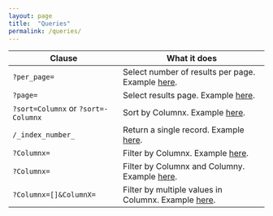 ```yaml
---
layout: page
title:  "Queries"
permalink: /queries/
---
```


<table class="table-code">
<thead>
<tr>
<th>Clause</th>
<th>What it does</th>
</tr>
</thead>
<tbody>
<tr>
<td><code>?per_page=</code></td>
<td>Select number of results per page. Example <a href="https://api.ed.gov/data/less-than-highschool_2015?api_key=DEMO_KEY1&per_page=30">here</a>.</td>
</tr>

<tr>
<td><code>?page=</code></td>
<td>Select results page. Example <a href="https://api.ed.gov/data/less-than-highschool_2015?api_key=DEMO_KEY1&page=2">here</a>.</td>
</tr>

<tr>
<td><code>?sort=Columnx</code> or <code>?sort=-Columnx</code></td>
<td>Sort by Columnx. Example <a href="https://api.ed.gov/data/less-than-highschool_2015?api_key=DEMO_KEY1&sort=Year">here</a>.</td>
</tr>

<tr>
<td><code>/_index_number_</code></td>
<td>Return a single record. Example <a href="https://api.ed.gov/data/less-than-highschool_2015/15?api_key=DEMO_KEY1">here</a>.</td>
</tr>

<tr>
<td><code>?Columnx=</code></td>
<td>Filter by Columnx. Example <a href="https://api.ed.gov/data/less-than-highschool_2015?Sex=Males&api_key=DEMO_KEY1">here</a>.</td>
</tr>

<tr>
<td><code>?Columnx=</code></td>
<td>Filter by Columnx and Columny. Example <a href="https://api.ed.gov/data/less-than-highschool_2015?Sex=Males&Year=2004&api_key=DEMO_KEY1">here</a>.</td>
</tr>

<tr>
<td><code>?Columnx=[]&ColumnX=</code></td>
<td>Filter by multiple values in Columnx. Example <a href="https://api.ed.gov/data/less-than-highschool_2015?Sex=Males&Sex=Females&api_key=DEMO_KEY1">here</a>.</td>
</tr>


</thead>
</tbody>
</table>
